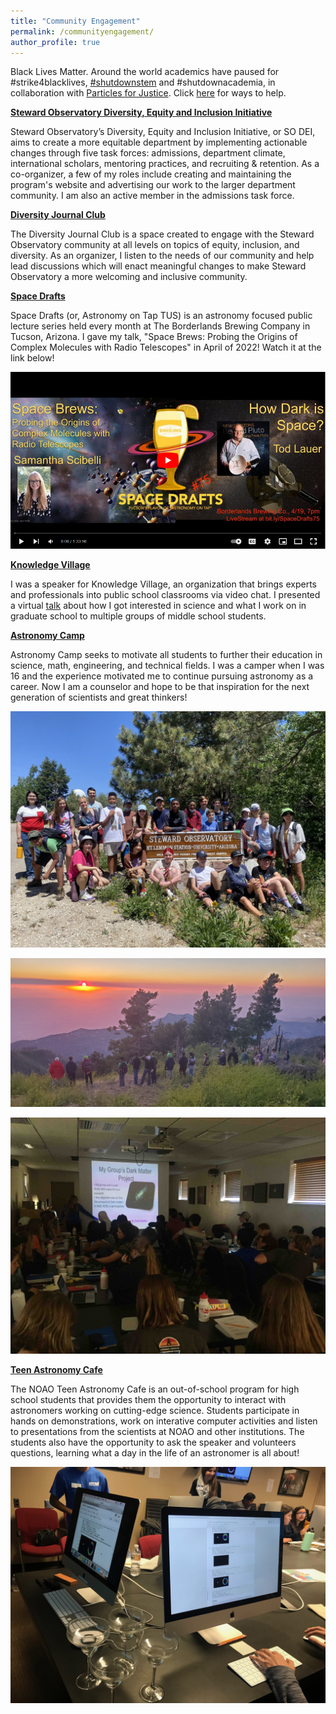 ```yaml
---
title: "Community Engagement"
permalink: /communityengagement/
author_profile: true
---
```



Black Lives Matter. Around the world academics have paused for #strike4blacklives, [#shutdownstem](https://www.shutdownstem.com/) and #shutdownacademia, in collaboration with [Particles for Justice](https://www.particlesforjustice.org/). Click [here](https://blacklivesmatters.carrd.co/) for ways to help.

[**Steward Observatory Diversity, Equity and Inclusion Initiative**](https://sites.google.com/view/sodei)

Steward Observatory’s Diversity, Equity and Inclusion Initiative, or SO DEI, aims to create a more equitable department by implementing actionable changes through five task forces: admissions, department climate, international scholars, mentoring practices, and recruiting & retention. As a co-organizer, a few of my roles include creating and maintaining the program's website and advertising our work to the larger department community. I am also an active member in the admissions task force.

[**Diversity Journal Club**](https://www.as.arizona.edu/diversity_coffee/)

The Diversity Journal Club is a space created to engage with the Steward Observatory community at all levels on topics of equity,
inclusion, and diversity. As an organizer, I listen to the needs of our community and help lead discussions which will enact
meaningful changes to make Steward Observatory a more welcoming and inclusive community.

[**Space Drafts**](https://astronomyontap.org/locations/tucson-az/)

Space Drafts (or, Astronomy on Tap TUS) is an astronomy focused public lecture series held every month at The Borderlands Brewing Company in Tucson, Arizona. I gave my talk, "Space Brews: Probing the Origins of Complex Molecules with Radio Telescopes" in April of 2022! Watch it at the link below!

[![SpaceDraftImage](/images/spacedraft.png)](https://www.youtube.com/watch?v=V1sahkijLZA "Space Drafts #75: The Darkest Brews in Space")


[**Knowledge Village**](https://www.knowledgevillage.org)

I was a speaker for Knowledge Village, an organization that brings experts and professionals into public school classrooms via video chat. I presented a virtual [talk](https://www.youtube.com/watch?v=gEomu4D-jiQ) about how I got interested in science and what I work on in graduate school to multiple groups of middle school students. 

[**Astronomy Camp**](https://www.astronomycamp.org/)

Astronomy Camp seeks to motivate all students to further their education in science, math, engineering, 
and technical fields. I was a camper when I was 16 and the 
experience motivated me to continue pursuing astronomy as a career. Now I am a counselor and hope to be that inspiration for the
next generation of scientists and great thinkers!

![AstroCamp11](/images/astrocamp11.jpg)

![AstroCamp10](/images/astrocamp10.jpg)

![AstroCamp2](/images/astro5.jpg)


[**Teen Astronomy Cafe**](http://www.teenastronomycafe.org/)

The NOAO Teen Astronomy Cafe is an out-of-school program for high school students that provides them the opportunity
to interact with astronomers working on cutting-edge science. Students participate in hands on demonstrations, work
on interative computer activities and listen to presentations from the scientists at NOAO and other institutions.
The students also have the opportunity to ask the speaker and volunteers questions, learning what a day in the life 
of an astronomer is all about!

![Cafe1](/images/cafe1.jpeg)




